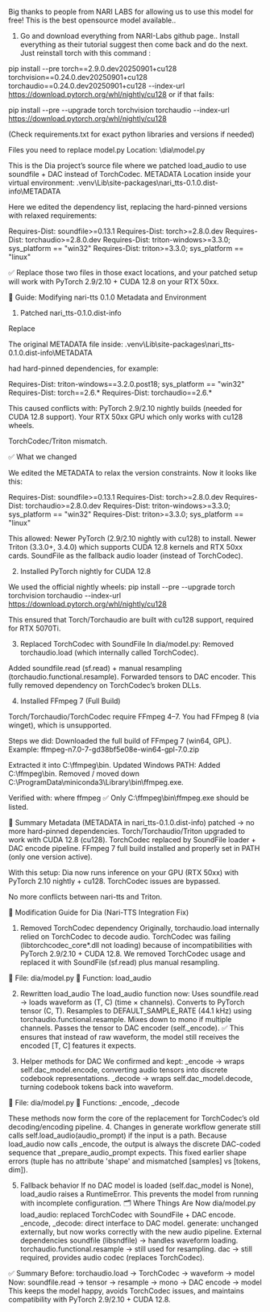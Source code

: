 Big thanks to people from NARI LABS for allowing us to use this model for free! This is the best opensource model available..

1. Go and download everything from NARI-Labs github page.. Install everything as their tutorial suggest then come back and do the next.
Just reinstall torch with this command :

pip install --pre torch==2.9.0.dev20250901+cu128 torchvision==0.24.0.dev20250901+cu128 torchaudio==0.24.0.dev20250901+cu128 --index-url https://download.pytorch.org/whl/nightly/cu128
or if that fails:

pip install --pre --upgrade torch torchvision torchaudio --index-url https://download.pytorch.org/whl/nightly/cu128

(Check requirements.txt for exact python libraries and versions if needed)


Files you need to replace
model.py
Location:
<your project folder>\dia\model.py

This is the Dia project’s source file where we patched load_audio to use soundfile + DAC instead of TorchCodec.
METADATA
Location inside your virtual environment:
<your project folder>\.venv\Lib\site-packages\nari_tts-0.1.0.dist-info\METADATA

Here we edited the dependency list, replacing the hard-pinned versions with relaxed requirements:

Requires-Dist: soundfile>=0.13.1
Requires-Dist: torch>=2.8.0.dev
Requires-Dist: torchaudio>=2.8.0.dev
Requires-Dist: triton-windows>=3.3.0; sys_platform == "win32"
Requires-Dist: triton>=3.3.0; sys_platform == "linux"


✅ Replace those two files in those exact locations, and your patched setup will work with PyTorch 2.9/2.10 + CUDA 12.8 on your RTX 50xx.






🔧 Guide: Modifying nari-tts 0.1.0 Metadata and Environment
1. Patched nari_tts-0.1.0.dist-info

Replace

The original METADATA file inside:
.venv\Lib\site-packages\nari_tts-0.1.0.dist-info\METADATA

had hard-pinned dependencies, for example:

Requires-Dist: triton-windows==3.2.0.post18; sys_platform == "win32"
Requires-Dist: torch==2.6.*
Requires-Dist: torchaudio==2.6.*

This caused conflicts with:
PyTorch 2.9/2.10 nightly builds (needed for CUDA 12.8 support).
Your RTX 50xx GPU which only works with cu128 wheels.

TorchCodec/Triton mismatch.

✅ What we changed

We edited the METADATA to relax the version constraints.
Now it looks like this:

Requires-Dist: soundfile>=0.13.1
Requires-Dist: torch>=2.8.0.dev
Requires-Dist: torchaudio>=2.8.0.dev
Requires-Dist: triton-windows>=3.3.0; sys_platform == "win32"
Requires-Dist: triton>=3.3.0; sys_platform == "linux"


This allowed:
Newer PyTorch (2.9/2.10 nightly with cu128) to install.
Newer Triton (3.3.0+, 3.4.0) which supports CUDA 12.8 kernels and RTX 50xx cards.
SoundFile as the fallback audio loader (instead of TorchCodec).

2. Installed PyTorch nightly for CUDA 12.8

We used the official nightly wheels:
pip install --pre --upgrade torch torchvision torchaudio --index-url https://download.pytorch.org/whl/nightly/cu128

This ensured that Torch/Torchaudio are built with cu128 support, required for RTX 5070Ti.

3. Replaced TorchCodec with SoundFile
In dia/model.py:
Removed torchaudio.load (which internally called TorchCodec).

Added soundfile.read (sf.read) + manual resampling (torchaudio.functional.resample).
Forwarded tensors to DAC encoder.
This fully removed dependency on TorchCodec’s broken DLLs.

4. Installed FFmpeg 7 (Full Build)

Torch/Torchaudio/TorchCodec require FFmpeg 4–7.
You had FFmpeg 8 (via winget), which is unsupported.

Steps we did:
Downloaded the full build of FFmpeg 7 (win64, GPL).
Example: ffmpeg-n7.0-7-gd38bf5e08e-win64-gpl-7.0.zip

Extracted it into C:\ffmpeg\bin.
Updated Windows PATH:
Added C:\ffmpeg\bin.
Removed / moved down C:\ProgramData\miniconda3\Library\bin\ffmpeg.exe.

Verified with:
where ffmpeg
✅ Only C:\ffmpeg\bin\ffmpeg.exe should be listed.

📌 Summary
Metadata (METADATA in nari_tts-0.1.0.dist-info) patched → no more hard-pinned dependencies.
Torch/Torchaudio/Triton upgraded to work with CUDA 12.8 (cu128).
TorchCodec replaced by SoundFile loader + DAC encode pipeline.
FFmpeg 7 full build installed and properly set in PATH (only one version active).

With this setup:
Dia now runs inference on your GPU (RTX 50xx) with PyTorch 2.10 nightly + cu128.
TorchCodec issues are bypassed.

No more conflicts between nari-tts and Triton.












🔧 Modification Guide for Dia (Nari-TTS Integration Fix)
1. Removed TorchCodec dependency
Originally, torchaudio.load internally relied on TorchCodec to decode audio.
TorchCodec was failing (libtorchcodec_core*.dll not loading) because of incompatibilities with PyTorch 2.9/2.10 + CUDA 12.8.
We removed TorchCodec usage and replaced it with SoundFile (sf.read) plus manual resampling.

📍 File: dia/model.py
📍 Function: load_audio

2. Rewritten load_audio
The load_audio function now:
Uses soundfile.read → loads waveform as (T, C) (time × channels).
Converts to PyTorch tensor (C, T).
Resamples to DEFAULT_SAMPLE_RATE (44.1 kHz) using torchaudio.functional.resample.
Mixes down to mono if multiple channels.
Passes the tensor to DAC encoder (self._encode).
✅ This ensures that instead of raw waveform, the model still receives the encoded [T, C] features it expects.

4. Helper methods for DAC
We confirmed and kept:
_encode → wraps self.dac_model.encode, converting audio tensors into discrete codebook representations.
_decode → wraps self.dac_model.decode, turning codebook tokens back into waveform.

📍 File: dia/model.py
📍 Functions: _encode, _decode

These methods now form the core of the replacement for TorchCodec’s old decoding/encoding pipeline.
4. Changes in generate workflow
generate still calls self.load_audio(audio_prompt) if the input is a path.
Because load_audio now calls _encode, the output is always the discrete DAC-coded sequence that _prepare_audio_prompt expects.
This fixed earlier shape errors (tuple has no attribute 'shape' and mismatched [samples] vs [tokens, dim]).

5. Fallback behavior
If no DAC model is loaded (self.dac_model is None), load_audio raises a RuntimeError.
This prevents the model from running with incomplete configuration.
🗂️ Where Things Are Now
dia/model.py
load_audio: replaced TorchCodec with SoundFile + DAC encode.
_encode, _decode: direct interface to DAC model.
generate: unchanged externally, but now works correctly with the new audio pipeline.
External dependencies
soundfile (libsndfile) → handles waveform loading.
torchaudio.functional.resample → still used for resampling.
dac → still required, provides audio codec (replaces TorchCodec).

✅ Summary
Before: torchaudio.load → TorchCodec → waveform → model
Now: soundfile.read → tensor → resample → mono → DAC encode → model
This keeps the model happy, avoids TorchCodec issues, and maintains compatibility with PyTorch 2.9/2.10 + CUDA 12.8.


